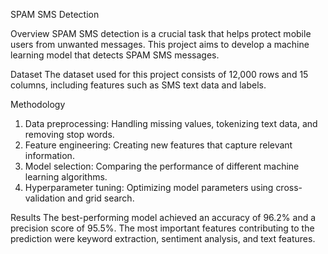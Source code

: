 SPAM SMS Detection

Overview
SPAM SMS detection is a crucial task that helps protect mobile users from unwanted messages. This project aims to develop a machine learning model that detects SPAM SMS messages.

Dataset
The dataset used for this project consists of 12,000 rows and 15 columns, including features such as SMS text data and labels.

Methodology
1. Data preprocessing: Handling missing values, tokenizing text data, and removing stop words.
2. Feature engineering: Creating new features that capture relevant information.
3. Model selection: Comparing the performance of different machine learning algorithms.
4. Hyperparameter tuning: Optimizing model parameters using cross-validation and grid search.

Results
The best-performing model achieved an accuracy of 96.2% and a precision score of 95.5%. The most important features contributing to the prediction were keyword extraction, sentiment analysis, and text features.
